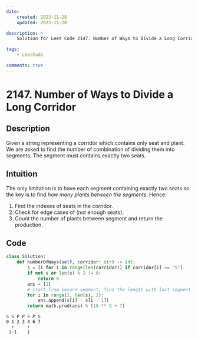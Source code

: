 ```yaml
---
date:
    created: 2023-11-28
    updated: 2023-11-28

description: >
	Solution for Leet Code 2147. Number of Ways to Divide a Long Corridor

tags:
    - LeetCode

comments: true
---
```

# 2147. Number of Ways to Divide a Long Corridor

## Description

Given a string representing a corridor which contains only seat and plant. We are asked to find the number of combination of dividing them into segments. The segment must contains exactly two seats.

## Intuition

The only limitation is to have each segment containing exactly two seats so the key is to find *how many plants between the segments*. Hence:

1. Find the indexes of seats in the corridor.
2. Check for edge cases of (not enough seats).
3. Count the number of plants between segment and return the production.



## Code

```python
class Solution:
    def numberOfWays(self, corridor: str) -> int:
        s = [i for i in range(len(corridor)) if corridor[i] == "S"]
        if not s or len(s) % 2 != 0:
            return 0
        ans = [1]
        # start from second segment, find the length with last segment
        for i in range(2, len(s), 2):
            ans.append(s[i] - s[i - 1])
        return math.prod(ans) % (10 ** 9 + 7)
```

```
S S P P S P S
0 1 2 3 4 6 7
  ↑     ↑
 i-1    i
```